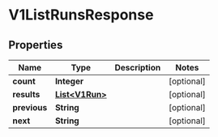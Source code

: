 

# V1ListRunsResponse


## Properties

| Name | Type | Description | Notes |
|------------ | ------------- | ------------- | -------------|
|**count** | **Integer** |  |  [optional] |
|**results** | [**List&lt;V1Run&gt;**](V1Run.md) |  |  [optional] |
|**previous** | **String** |  |  [optional] |
|**next** | **String** |  |  [optional] |



